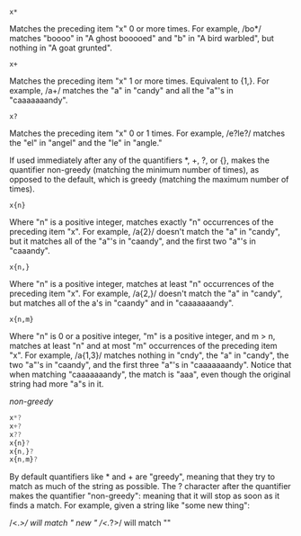 `x*`	

Matches the preceding item "x" 0 or more times. For example, /bo*/ matches
"boooo" in "A ghost booooed" and "b" in "A bird warbled", but nothing in "A
goat grunted".

`x+`	

Matches the preceding item "x" 1 or more times. Equivalent to {1,}. For
example, /a+/ matches the "a" in "candy" and all the "a"'s in "caaaaaaandy".

`x?`	

Matches the preceding item "x" 0 or 1 times. For example, /e?le?/ matches the
"el" in "angel" and the "le" in "angle."

If used immediately after any of the quantifiers *, +, ?, or {}, makes the
quantifier non-greedy (matching the minimum number of times), as opposed to the
default, which is greedy (matching the maximum number of times).

`x{n}`	

Where "n" is a positive integer, matches exactly "n" occurrences of the
preceding item "x". For example, /a{2}/ doesn't match the "a" in "candy", but
it matches all of the "a"'s in "caandy", and the first two "a"'s in "caaandy".

`x{n,}`	

Where "n" is a positive integer, matches at least "n" occurrences of the
preceding item "x". For example, /a{2,}/ doesn't match the "a" in "candy", but
matches all of the a's in "caandy" and in "caaaaaaandy".

`x{n,m}`	

Where "n" is 0 or a positive integer, "m" is a positive integer, and m > n,
matches at least "n" and at most "m" occurrences of the preceding item "x". For
example, /a{1,3}/ matches nothing in "cndy", the "a" in "candy", the two "a"'s
in "caandy", and the first three "a"'s in "caaaaaaandy". Notice that when
matching "caaaaaaandy", the match is "aaa", even though the original string had
more "a"s in it.

*non-greedy*

```javascript
x*?
x+?
x??
x{n}?
x{n,}?
x{n,m}?
```

By default quantifiers like * and + are "greedy", meaning that they try to
match as much of the string as possible. The ? character after the quantifier
makes the quantifier "non-greedy": meaning that it will stop as soon as it
finds a match. For example, given a string like "some <foo> <bar> new </bar>
</foo> thing":

/<.*>/ will match "<foo> <bar> new </bar> </foo>"
/<.*?>/ will match "<foo>"
